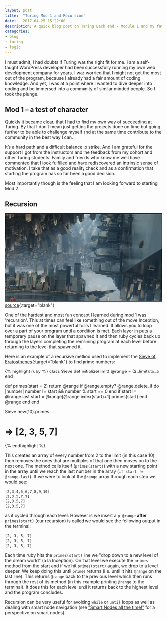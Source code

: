 ```yaml
---
layout: post
title:  "Turing Mod 1 and Recursion"
date:   2017-04-25 15:22:00
description: A quick blog post on Turing Back end - Module 1 and my favorite technical concept, recursion.
categories:
- blog
- turing
- logic
---
```



I must admit, I had doubts if Turing was the right fit for me. I am a self-taught WordPress developer had been successfully running my own web development company for years. I was worried that I might not get the most out of the program, because I already had a fair amount of coding knowledge. And yet, I was at a point where I wanted to dive deeper into coding and be immersed into a community of similar minded people. So I took the plunge.

## Mod 1 – a test of character
Quickly it became clear, that I had to find my own way of succeeding at Turing. By that I don’t mean just getting the projects done on time but going further to be able to challenge myself and at the same time contribute to the community in the best way I can.

It’s a hard path and a difficult balance to strike. And I am grateful for the support I got from the instructors and the feedback from my cohort and other Turing students. Family and friends who know me well have commented that I look fulfilled and have rediscovered an intrinsic sense of motivation. I take that as a good reality check and as a confirmation that starting the program has so far been a good decision.  

Most importantly though is the feeling that I am looking forward to starting Mod 2.

## Recursion
![Worlds Folding - Dr. Strange Inception](/assets/images/inception.jpg "Inception / Dr. Strange image")
[source](http://www.gizmodo.co.uk/2016/04/first-doctor-strange-trailer-shows-marvel-doing-an-inception/){:target="blank"}

One of the hardest and most fun concept I learned during mod 1 was 'recursion'.  This at times can feel like something out of the move Inception, but it was one of the most powerful tools I learned.  It allows you to loop over a part of your program until a condition is met. Each layer in puts a temporary pause on the layer that spawned it and then ruby cycles back up through the layers completing the remaining program at each level before returning to the level that spawned it.

Here is an example of a recursive method used to implement the [Sieve of Eratosthenes](https://en.wikipedia.org/wiki/Sieve_of_Eratosthenes){:target="blank"} to find prime numbers:

{% highlight ruby %}
class Sieve
  def initialize(limit)
    @range = (2..limit).to_a
  end

  def primes(start = 2)
    return @range if @range.empty?
    @range.delete_if do |number|
      number != start && number % start == 0
    end
    if start != @range.last
      start = @range[@range.index(start)+1]
      primes(start)
    end
    @range
  end
end

Sieve.new(10).primes
# => [2, 3, 5, 7]
{% endhighlight %}

This creates an array of every number from 2 to the limit (in this case 10) then removes the ones that are multiples of that one then moves on to the next one. The method calls itself (`primes(start)`) with a new starting point in the array until we reach the last number in the array (`if start != @range.last`).  If we were to look at the `@range` array through each step we would see:
```
[2,3,4,5,6,7,8,9,10]
[2,3,5,7,9]
[2,3,5,7]
[2,3,5,7]
```
as it cycled through each level.  However is we insert a `p @range` **after** `primes(start)` (our recursion) is called we would see the following output in the terminal:
```
[2, 3, 5, 7]
[2, 3, 5, 7]
[2, 3, 5, 7]
```
Each time ruby hits the `primes(start)` line we "drop down to a new level of the dream world" (a la Inception).  On that level we execute the `primes` method from the start and if we hit `primes(start)` again, we drop to a level deeper.  We keep doing this until `primes` returns (i.e. until it hits `@range` on the last line).  This returns `@range` back to the previous level which then runs through the rest of its method (in this example printing `@range` to the terminal). It does this for each level until it returns back to the highest level and the program concludes.

Recursion can be very useful for avoiding `while` or `until` loops as well as dealing with smart node navigation (see ["Smart Nodes all the time!"](https://iamchrissmith.io/blog/ruby/logic/2017/04/15/smart-nodes/) for a perspective on smart nodes).

[turing]: https://www.turing.io/
